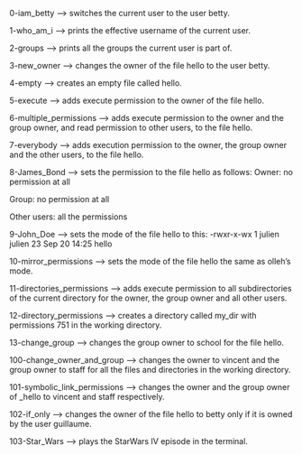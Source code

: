 0-iam_betty --> switches the current user to the user betty.

1-who_am_i --> prints the effective username of the current user.

2-groups --> prints all the groups the current user is part of.

3-new_owner --> changes the owner of the file hello to the user betty.

4-empty --> creates an empty file called hello.

5-execute --> adds execute permission to the owner of the file hello.

6-multiple_permissions --> adds execute permission to the owner and the group owner, and read permission to other users, to the file hello.

7-everybody -->  adds execution permission to the owner, the group owner and the other users, to the file hello.

8-James_Bond --> sets the permission to the file hello as follows:
Owner: no permission at all

Group: no permission at all

Other users: all the permissions

9-John_Doe --> sets the mode of the file hello to this:
-rwxr-x-wx 1 julien julien 23 Sep 20 14:25 hello

10-mirror_permissions --> sets the mode of the file hello the same as olleh’s mode.

11-directories_permissions --> adds execute permission to all subdirectories of the current directory for the owner, the group owner and all other users.

12-directory_permissions -->  creates a directory called my_dir with permissions 751 in the working directory.

13-change_group --> changes the group owner to school for the file hello.

100-change_owner_and_group --> changes the owner to vincent and the group owner to staff for all the files and directories in the working directory.

101-symbolic_link_permissions --> changes the owner and the group owner of _hello to vincent and staff respectively.

102-if_only --> changes the owner of the file hello to betty only if it is owned by the user guillaume.

103-Star_Wars --> plays the StarWars IV episode in the terminal.
